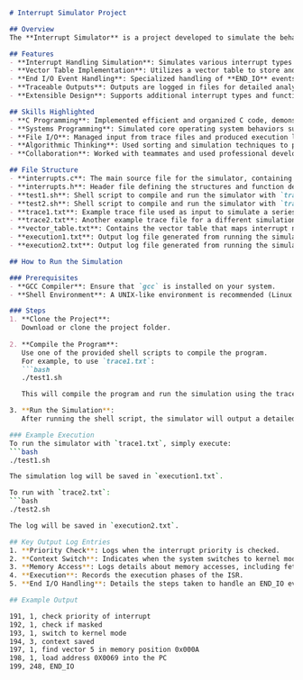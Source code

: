 ```markdown
# Interrupt Simulator Project

## Overview
The **Interrupt Simulator** is a project developed to simulate the behavior of an operating system's interrupt handling mechanism. It allows users to simulate and analyze how interrupts are processed, from the moment they are triggered to the point when they are handled by the appropriate Interrupt Service Routine (ISR). This project is developed in **C** and demonstrates proficiency in low-level systems programming, including handling input/output operations, interrupt management, and memory handling.

## Features
- **Interrupt Handling Simulation**: Simulates various interrupt types such as CPU tasks, system calls, and I/O interrupts.
- **Vector Table Implementation**: Utilizes a vector table to store and manage ISRs for different interrupts.
- **End I/O Event Handling**: Specialized handling of **END_IO** events, with accurate time and priority checks.
- **Traceable Outputs**: Outputs are logged in files for detailed analysis, including steps such as switching to kernel mode, saving context, and executing ISRs.
- **Extensible Design**: Supports additional interrupt types and functionalities, making it suitable for further development.

## Skills Highlighted
- **C Programming**: Implemented efficient and organized C code, demonstrating proficiency in low-level programming.
- **Systems Programming**: Simulated core operating system behaviors such as interrupt handling, context switching, and memory management.
- **File I/O**: Managed input from trace files and produced execution logs.
- **Algorithmic Thinking**: Used sorting and simulation techniques to process interrupts in order and manage time and priority correctly.
- **Collaboration**: Worked with teammates and used professional development practices, including writing well-structured, modular code.

## File Structure
- **interrupts.c**: The main source file for the simulator, containing the logic for handling interrupts and processing trace files.
- **interrupts.h**: Header file defining the structures and function declarations for the simulator.
- **test1.sh**: Shell script to compile and run the simulator with `trace1.txt` as input.
- **test2.sh**: Shell script to compile and run the simulator with `trace2.txt` as input.
- **trace1.txt**: Example trace file used as input to simulate a series of interrupts.
- **trace2.txt**: Another example trace file for a different simulation scenario.
- **vector_table.txt**: Contains the vector table that maps interrupt numbers to memory addresses for ISR handling.
- **execution1.txt**: Output log file generated from running the simulator with `trace1.txt`.
- **execution2.txt**: Output log file generated from running the simulator with `trace2.txt`.

## How to Run the Simulation

### Prerequisites
- **GCC Compiler**: Ensure that `gcc` is installed on your system.
- **Shell Environment**: A UNIX-like environment is recommended (Linux or macOS).

### Steps
1. **Clone the Project**: 
   Download or clone the project folder.
   
2. **Compile the Program**: 
   Use one of the provided shell scripts to compile the program. 
   For example, to use `trace1.txt`:
   ```bash
   ./test1.sh

   This will compile the program and run the simulation using the trace file.

3. **Run the Simulation**: 
   After running the shell script, the simulator will output a detailed log of the interrupt handling process to `execution1.txt` or `execution2.txt`, depending on the trace file used.

### Example Execution
To run the simulator with `trace1.txt`, simply execute:
```bash
./test1.sh

The simulation log will be saved in `execution1.txt`.

To run with `trace2.txt`:
```bash
./test2.sh

The log will be saved in `execution2.txt`.

## Key Output Log Entries
1. **Priority Check**: Logs when the interrupt priority is checked.
2. **Context Switch**: Indicates when the system switches to kernel mode and saves the current context.
3. **Memory Access**: Logs details about memory accesses, including fetching the appropriate ISR address.
4. **Execution**: Records the execution phases of the ISR.
5. **End I/O Handling**: Details the steps taken to handle an END_IO event, including time tracking and memory vector updates.

## Example Output

191, 1, check priority of interrupt
192, 1, check if masked
193, 1, switch to kernel mode
194, 3, context saved
197, 1, find vector 5 in memory position 0x000A
198, 1, load address 0X0069 into the PC
199, 248, END_IO
```
